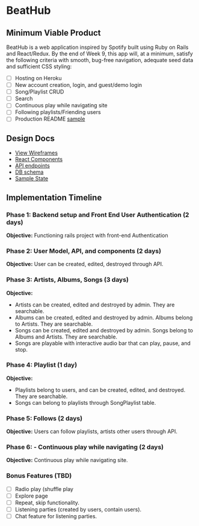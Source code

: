 # BeatHub

## Minimum Viable Product

BeatHub is a web application inspired by Spotify built using Ruby on Rails
and React/Redux.  By the end of Week 9, this app will, at a minimum, satisfy the
following criteria with smooth, bug-free navigation, adequate seed data and
sufficient CSS styling:

- [ ] Hosting on Heroku
- [ ] New account creation, login, and guest/demo login
- [ ] Song/Playlist CRUD
- [ ] Search
- [ ] Continuous play while navigating site
- [ ] Following playlists/Friending users
- [ ] Production README [sample](docs/production_readme.md)

## Design Docs
* [View Wireframes][wireframes]
* [React Components][components]
* [API endpoints][api-endpoints]
* [DB schema][schema]
* [Sample State][sample-state]

[wireframes]: docs/wireframes
[components]: docs/component-hierarchy.md
[sample-state]: docs/sample-state.md
[api-endpoints]: docs/api-endpoints.md
[schema]: docs/schema.md

## Implementation Timeline

### Phase 1: Backend setup and Front End User Authentication (2 days)

**Objective:** Functioning rails project with front-end Authentication

### Phase 2: User Model, API, and components (2 days)

**Objective:** User can be created, edited, destroyed through API.

### Phase 3: Artists, Albums, Songs (3 days)

**Objective:**
  - Artists can be created, edited and destroyed by admin. They are searchable.
  - Albums can be created, edited and destroyed by admin. Albums belong to Artists. They are searchable.
  - Songs can be created, edited and destroyed by admin. Songs belong to Albums and Artists. They are searchable.
  - Songs are playable with interactive audio bar that can play, pause, and stop.

### Phase 4: Playlist (1 day)

**Objective:**
  - Playlists belong to users, and can be created, edited, and destroyed. They are searchable.
  - Songs can belong to playlists through SongPlaylist table.

### Phase 5: Follows (2 days)

**Objective:** Users can follow playlists, artists other users through API.

### Phase 6: - Continuous play while navigating (2 days)


**Objective:** Continuous play while navigating site.

### Bonus Features (TBD)
- [ ] Radio play (shuffle play
- [ ] Explore page
- [ ] Repeat, skip functionality.
- [ ] Listening parties (created by users, contain users).
- [ ] Chat feature for listening parties.
